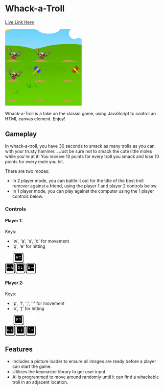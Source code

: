 # Whack-a-Troll


[Live Link Here][liveLink]

![screenshot]


Whack-a-Troll is a take on the classic game, using JavaScript to control an
HTML canvas element. Enjoy!

[liveLink]:https://emwads.github.io/whack-a-troll/
[screenshot]: image/wat.png


## Gameplay
In whack-a-troll, you have 30 seconds to smack as many trolls as you can with your trusty hammer... Just be sure not to smack the cute little moles while you're at it! You receive 10 points for every troll you smack and lose 10 points for every mole you hit.

There are two modes:

- In 2 player mode, you can battle it out for the title of the best troll remover against a friend, using the player 1 and player 2 controls below.
- In 1 player mode, you can play against the computer using the 1 player controls below.


### Controls

#### Player 1:

Keys:
- 'w', 'a', 's', 'd' for movement
- 'q', 'e' for hitting

<img src="image/wasd.png" width="100">


#### Player 2:

Keys:
- 'p', 'l', ';', ''' for movement
- 'o', '[' for hitting

<img src="image/wasd2.png" width="100">


## Features

- Includes a picture loader to ensure all images are ready before a player can start the game.
- Utilizes the keymaster library to get user input.
- AI is programmed to move around randomly until it can find a whackable troll in an adjacent location.
